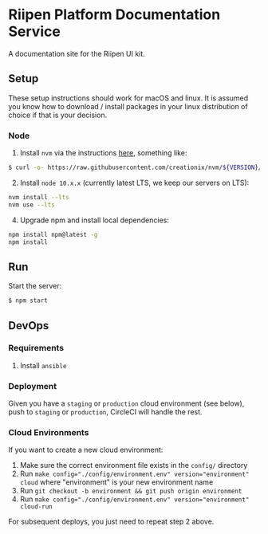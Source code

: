 # Riipen Platform Documentation Service

A documentation site for the Riipen UI kit.

## Setup

These setup instructions should work for macOS and linux. It is assumed you know how to download / install packages in your linux distribution of choice if that is your decision.

### Node

1. Install `nvm` via the instructions [here](https://github.com/nvm-sh/nvm#installation-and-update), something like:

```bash
$ curl -o- https://raw.githubusercontent.com/creationix/nvm/${VERSION}/install.sh | bash
```

2. Install `node 10.x.x` (currently latest LTS, we keep our servers on LTS):

```bash
nvm install --lts
nvm use --lts
```

4. Upgrade npm and install local dependencies:
```bash
npm install npm@latest -g
npm install
```

## Run

Start the server:

```bash
$ npm start
```

## DevOps

### Requirements

1. Install `ansible`

### Deployment

Given you have a `staging` or `production` cloud environment (see below), push to `staging` or `production`, CircleCI will handle the rest.

### Cloud Environments

If you want to create a new cloud environment:

1. Make sure the correct environment file exists in the `config/` directory
2. Run `make config="./config/environment.env" version="environment" cloud` where "environment" is your new environment name
3. Run `git checkout -b environment && git push origin environment`
4. Run `make config="./config/environment.env" version="environment" cloud-run`

For subsequent deploys, you just need to repeat step 2 above.
